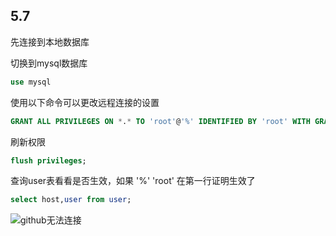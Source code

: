 ## 5.7
先连接到本地数据库

切换到mysql数据库
```sql
use mysql
```

使用以下命令可以更改远程连接的设置
```sql
GRANT ALL PRIVILEGES ON *.* TO 'root'@'%' IDENTIFIED BY 'root' WITH GRANT OPTION;
```

刷新权限
```sql
flush privileges;
```

查询user表看看是否生效，如果 '%' 'root' 在第一行证明生效了
```sql
select host,user from user;
```

![github无法连接](https://raw.githubusercontent.com/tulu-zulu/study/main/img/20210720111410.png)